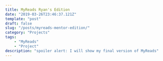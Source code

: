 ```yaml
---
title: MyReads Ryan's Edition
date: "2019-03-26T23:46:37.121Z"
template: "post"
draft: false
slug: "/posts/myreads-mentor-edition/"
category: "Projects"
tags:
    - "MyReads"
    - "Project"
description: "spoiler alert: I will show my final version of MyReads"
---
```

